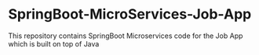 # SpringBoot-MicroServices-Job-App
This repository contains SpringBoot Microservices code for the Job App which is built on top of Java
